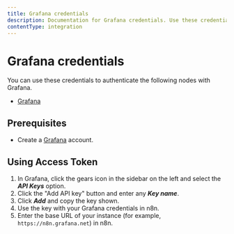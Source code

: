```yaml
---
title: Grafana credentials
description: Documentation for Grafana credentials. Use these credentials to authenticate Grafana in n8n, a workflow automation platform.
contentType: integration
---
```


# Grafana credentials

You can use these credentials to authenticate the following nodes with Grafana.

- [Grafana](/integrations/builtin/app-nodes/n8n-nodes-base.grafana/)

## Prerequisites

- Create a [Grafana](https://grafana.com/) account.

## Using Access Token

1. In Grafana, click the gears icon in the sidebar on the left and select the ***API Keys*** option.
2. Click the "Add API key" button and enter any ***Key name***.
3. Click ***Add*** and copy the key shown.
4. Use the key with your Grafana credentials in n8n.
5. Enter the base URL of your instance (for example, `https://n8n.grafana.net`) in n8n.

